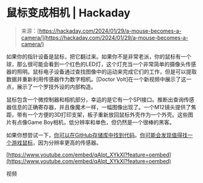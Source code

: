 <!--yml

类别：未分类

日期：2024-05-27 15:22:26

-->

# 鼠标变成相机 | Hackaday

> 来源：[https://hackaday.com/2024/01/29/a-mouse-becomes-a-camera/](https://hackaday.com/2024/01/29/a-mouse-becomes-a-camera/)

如果你的指针设备是鼠标，把它翻过来。如果你不是非常老派，你的鼠标有一个球，那么很可能会看到一个红色的LED灯，这个灯充当一个非常简单的摄像头传感器的照明。鼠标电子设备通过查找图像中的运动来完成它们的工作，但是可以提取数据并重新利用传感器作为数字相机。[Doctor Volt]在一个新视频中展示了这一点，展示了一个罗技外设的内部构造。

鼠标包含一个微控制器和相机部分，幸运的是它有一个SPI接口。推断出查询传感器信息的正确寄存器，并且像魔术一样，一幅图像出现了。一个M12镜头提供了焦距，带有一个方便的3D打印支架，板子重新放回鼠标外壳作为一个外壳。这些图片有点像Game Boy相机，低分辨率和单色，但仍然是一个很棒的黑客。

如果你想尝试一下，[你可以在GitHub存储库中找到代码](https://github.com/michalin/mousecam)。[你可能会发现值得找一个游戏鼠标](https://hackaday.com/2022/05/16/gaming-mouse-becomes-digital-camera/)，因为分辨率更高的传感器。

[https://www.youtube.com/embed/qAlpt_XYkXI?feature=oembed](https://www.youtube.com/embed/qAlpt_XYkXI?feature=oembed)

视频
